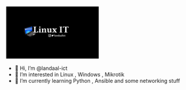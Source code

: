 
![](/linux-it-logo.png)

- 👋 Hi, I’m @landaal-ict
- 👀 I’m interested in Linux , Windows , Mikrotik
- 🌱 I’m currently learning Python , Ansible and some networking stuff

<!---
landaal-ict/landaal-ict is a ✨ special ✨ repository because its `README.md` (this file) appears on your GitHub profile.
You can click the Preview link to take a look at your changes.
--->
